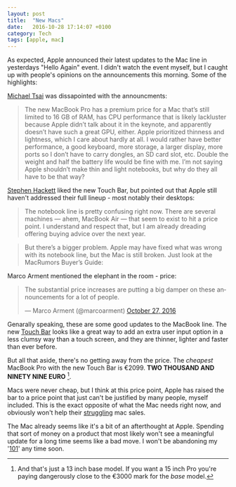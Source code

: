 ```yaml
---
layout: post
title:  "New Macs"
date:   2016-10-28 17:14:07 +0100
category: Tech
tags: [apple, mac]
---
```


As expected, Apple announced their latest updates to the Mac line in yesterdays "Hello Again" event. I didn't watch the event myself, but I caught up with people's opinions on the announcements this morning. Some of the highlights:

[Michael Tsai][mtsaipro] was dissapointed with the announcments:
>The new MacBook Pro has a premium price for a Mac that’s still limited to 16 GB of RAM, has CPU performance that is likely lackluster because Apple didn’t talk about it in the keynote, and apparently doesn’t have such a great GPU, either. Apple prioritized thinness and lightness, which I care about hardly at all. I would rather have better performance, a good keyboard, more storage, a larger display, more ports so I don’t have to carry dongles, an SD card slot, etc. Double the weight and half the battery life would be fine with me. I’m not saying Apple shouldn’t make thin and light notebooks, but why do they all have to be that way?

[Stephen Hackett][512pro] liked the new Touch Bar, but pointed out that Apple still haven't addressed their full lineup - most notably their desktops:
>The notebook line is pretty confusing right now. There are several machines — ahem, MacBook Air — that seem to exist to hit a price point. I understand and respect that, but I am already dreading offering buying advice over the next year.

>But there’s a bigger problem. Apple may have fixed what was wrong with its notebook line, but the Mac is still broken. Just look at the MacRumors Buyer’s Guide:

Marco Arment mentioned the elephant in the room - price:
<blockquote class="twitter-tweet" data-lang="en"><p lang="en" dir="ltr">The substantial price increases are putting a big damper on these announcements for a lot of people.</p>&mdash; Marco Arment (@marcoarment) <a href="https://twitter.com/marcoarment/status/791720032753557506">October 27, 2016</a></blockquote>
<script async src="//platform.twitter.com/widgets.js" charset="utf-8"></script>

Genarally speaking, these are some good updates to the MacBook line. The new [Touch Bar][touchbar] looks like a great way to add an extra user input option in a less clumsy way than a touch screen, and they are thinner, lighter and faster than ever before.

But all that aside, there's no getting away from the price. The *cheapest* MacBook Pro with the new Touch Bar is €2099. **TWO THOUSAND AND NINETY NINE EURO** [^1].

Macs were never cheap, but I think at this price point, Apple has raised the bar to a price point that just can't be justified by many people, myself included. This is the exact opposite of what the Mac needs right now, and obviously won't help their [struggling][earningscall] mac sales.

The Mac already seems like it's a bit of an afterthought at Apple. Spending that sort of money on a product that most likely won't see a meaningful update for a long time seems like a bad move. I won't be abandoning my '[101][101]' any time soon.

[^1]: And that's just a 13 inch base model. If you want a 15 inch Pro you're paying dangerously close to the €3000 mark for the *base* model.

[mtsaipro]:http://mjtsai.com/blog/2016/10/27/new-macbook-pros-and-the-state-of-the-mac/
[512pro]:https://512pixels.net/2016/10/the-mac-line-is-still-kinda-broken/
[touchbar]:https://developer.apple.com/macos/touch-bar/
[earningscall]:https://sixcolors.com/post/2016/10/apples-fiscal-4th-quarter-in-5-charts/
[101]:http://www.colm.io/2016/1/4/non-retina-macbook-pro-still-sells